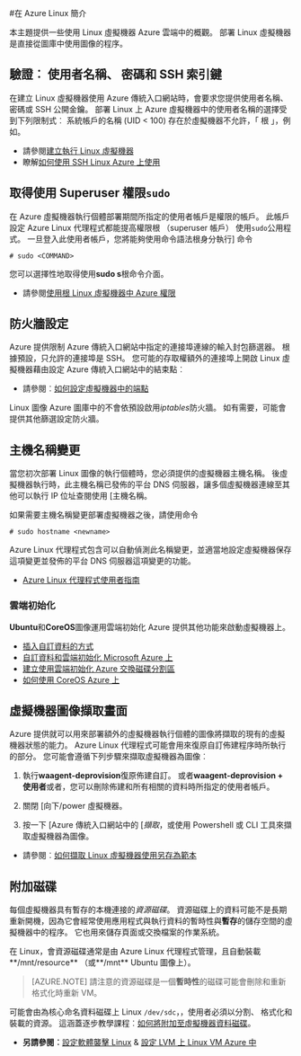 <properties
    pageTitle="Azure 中 Linux 簡介 |Microsoft Azure"
    description="瞭解如何使用 Linux 虛擬機器上 Azure。"
    services="virtual-machines-linux"
    documentationCenter="python"
    authors="szarkos"
    manager="timlt"
    editor=""
    tags="azure-resource-manager,azure-service-management"/>

<tags
    ms.service="virtual-machines-linux"
    ms.workload="infrastructure-services"
    ms.tgt_pltfrm="vm-linux"
    ms.devlang="na"
    ms.topic="article"
    ms.date="08/24/2016"
    ms.author="szark"/>

#<a name="introduction-to-linux-on-azure"></a>在 Azure Linux 簡介

本主題提供一些使用 Linux 虛擬機器 Azure 雲端中的概觀。 部署 Linux 虛擬機器是直接從圖庫中使用圖像的程序。


## <a name="authentication-usernames-passwords-and-ssh-keys"></a>驗證︰ 使用者名稱、 密碼和 SSH 索引鍵

在建立 Linux 虛擬機器使用 Azure 傳統入口網站時，會要求您提供使用者名稱、 密碼或 SSH 公開金鑰。 部署 Linux 上 Azure 虛擬機器中的使用者名稱的選擇受到下列限制式︰ 系統帳戶的名稱 (UID < 100) 存在於虛擬機器不允許，「 根 」，例如。


 - 請參閱[建立執行 Linux 虛擬機器](virtual-machines-linux-quick-create-cli.md)
 - 瞭解[如何使用 SSH Linux Azure 上使用](virtual-machines-linux-mac-create-ssh-keys.md)


## <a name="obtaining-superuser-privileges-using-sudo"></a>取得使用 Superuser 權限`sudo`

在 Azure 虛擬機器執行個體部署期間所指定的使用者帳戶是權限的帳戶。 此帳戶設定 Azure Linux 代理程式都能提高權限根 （superuser 帳戶） 使用`sudo`公用程式。 一旦登入此使用者帳戶，您將能夠使用命令語法根身分執行] 命令

    # sudo <COMMAND>

您可以選擇性地取得使用**sudo s**根命令介面。

- 請參閱[使用根 Linux 虛擬機器中 Azure 權限](virtual-machines-linux-use-root-privileges.md)


## <a name="firewall-configuration"></a>防火牆設定

Azure 提供限制 Azure 傳統入口網站中指定的連接埠連線的輸入封包篩選器。 根據預設，只允許的連接埠是 SSH。 您可能的存取權額外的連接埠上開啟 Linux 虛擬機器藉由設定 Azure 傳統入口網站中的結束點︰

 - 請參閱︰[如何設定虛擬機器中的端點](virtual-machines-windows-classic-setup-endpoints.md)

Linux 圖像 Azure 圖庫中的不會依預設啟用*iptables*防火牆。 如有需要，可能會提供其他篩選設定防火牆。


## <a name="hostname-changes"></a>主機名稱變更

當您初次部署 Linux 圖像的執行個體時，您必須提供的虛擬機器主機名稱。 後虛擬機器執行時，此主機名稱已發佈的平台 DNS 伺服器，讓多個虛擬機器連線至其他可以執行 IP 位址查閱使用 [主機名稱。

如果需要主機名稱變更部署虛擬機器之後，請使用命令

    # sudo hostname <newname>

Azure Linux 代理程式包含可以自動偵測此名稱變更，並適當地設定虛擬機器保存這項變更並發佈的平台 DNS 伺服器這項變更的功能。

 - [Azure Linux 代理程式使用者指南](virtual-machines-linux-agent-user-guide.md)

### <a name="cloud-init"></a>雲端初始化
**Ubuntu**和**CoreOS**圖像運用雲端初始化 Azure 提供其他功能來啟動虛擬機器上。

 - [插入自訂資料的方式](virtual-machines-windows-classic-inject-custom-data.md)
 - [自訂資料和雲端初始化 Microsoft Azure 上](https://azure.microsoft.com/blog/2014/04/21/custom-data-and-cloud-init-on-windows-azure/)
 - [建立使用雲端初始化 Azure 交換磁碟分割區](https://wiki.ubuntu.com/AzureSwapPartitions)
 - [如何使用 CoreOS Azure 上](https://coreos.com/os/docs/latest/booting-on-azure.html)


## <a name="virtual-machine-image-capture"></a>虛擬機器圖像擷取畫面

Azure 提供就可以用來部署額外的虛擬機器執行個體的圖像將擷取的現有的虛擬機器狀態的能力。 Azure Linux 代理程式可能會用來復原自訂佈建程序時所執行的部分。 您可能會遵循下列步驟來擷取虛擬機器為圖像︰

1. 執行**waagent-deprovision**復原佈建自訂。 或者**waagent-deprovision + 使用者**或者，您可以刪除佈建和所有相關的資料時所指定的使用者帳戶。

2. 關閉 [向下/power 虛擬機器。

3. 按一下 [Azure 傳統入口網站中的 [*擷取*，或使用 Powershell 或 CLI 工具來擷取虛擬機器為圖像。

 - 請參閱︰[如何擷取 Linux 虛擬機器使用另存為範本](virtual-machines-linux-classic-capture-image.md)


## <a name="attaching-disks"></a>附加磁碟

每個虛擬機器具有暫存的本機連接的*資源磁碟*。 資源磁碟上的資料可能不是長期重新開機，因為它會經常使用應用程式與執行資料的暫時性與**暫存**的儲存空間的虛擬機器中的程序。 它也用來儲存頁面或交換檔案的作業系統。

在 Linux，會資源磁碟通常是由 Azure Linux 代理程式管理，且自動裝載**/mnt/resource** （或**/mnt** Ubuntu 圖像上）。


>[AZURE.NOTE] 請注意的資源磁碟是一個**暫時性**的磁碟可能會刪除和重新格式化時重新 VM。

可能會由為核心命名資料磁碟上 Linux `/dev/sdc`，，使用者必須以分割、 格式化和裝載的資源。 這涵蓋逐步教學課程︰[如何將附加至虛擬機器資料磁碟](virtual-machines-linux-classic-attach-disk.md)。

 - **另請參閱︰**[設定軟體襲擊 Linux](virtual-machines-linux-configure-raid.md) & [設定 LVM 上 Linux VM Azure 中](virtual-machines-linux-configure-lvm.md)

